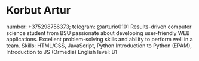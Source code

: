 # Korbut Artur
number: +375298756373; telegram: @arturio0101
Results-driven computer science student from BSU passionate about developing user-friendly WEB applications. Excellent problem-solving skills and ability to perform well in a team.
Skills: HTML/CSS, JavaScript, Python
Introduction to Python (EPAM), Introduction to JS (Ormedia)
English level: B1
